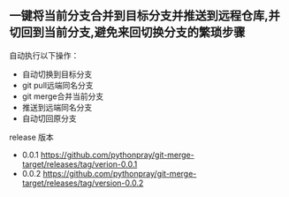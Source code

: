 ## 一键将当前分支合并到目标分支并推送到远程仓库,并切回到当前分支,避免来回切换分支的繁琐步骤

自动执行以下操作：

- 自动切换到目标分支
- git pull远端同名分支
- git merge合并当前分支
- 推送到远端同名分支
- 自动切回原分支

release 版本

- 0.0.1  https://github.com/pythonpray/git-merge-target/releases/tag/verion-0.0.1
- 0.0.2  https://github.com/pythonpray/git-merge-target/releases/tag/version-0.0.2
